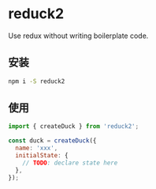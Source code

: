 # reduck2

Use redux without writing boilerplate code.

## 安装

```sh
npm i -S reduck2
```

## 使用

```js
import { createDuck } from 'reduck2';

const duck = createDuck({
  name: 'xxx',
  initialState: {
    // TODO: declare state here
  },
});
```
